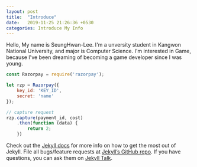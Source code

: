 ```yaml
---
layout: post
title:  "Introduce"
date:   2019-11-25 21:26:36 +0530
categories: Introduce My Info
---
```

Hello, My name is SeungHwan-Lee. I'm a unversity student in Kangwon National University, and major is Computer Science.
I'm interested in Game, because I've been dreaming of becoming a game developer since I was young.
```javascript
const Razorpay = require('razorpay');

let rzp = Razorpay({
	key_id: 'KEY_ID',
	secret: 'name'
});

// capture request
rzp.capture(payment_id, cost)
	.then(function (data) {
		return 2;
	})
```

Check out the [Jekyll docs][jekyll-docs] for more info on how to get the most out of Jekyll. File all bugs/feature requests at [Jekyll’s GitHub repo][jekyll-gh]. If you have questions, you can ask them on [Jekyll Talk][jekyll-talk].

[jekyll-docs]: https://jekyllrb.com/docs/home
[jekyll-gh]:   https://github.com/jekyll/jekyll
[jekyll-talk]: https://talk.jekyllrb.com/
